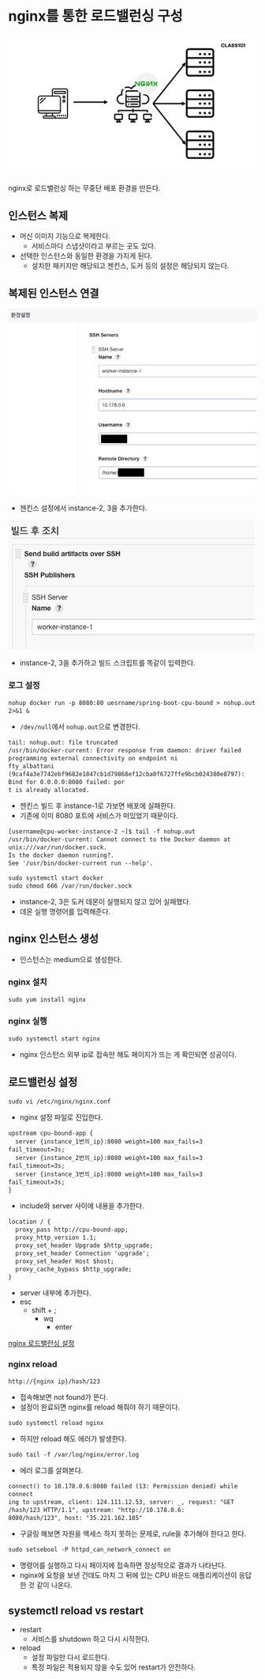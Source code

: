 # nginx를 통한 로드밸런싱 구성

![](../../.gitbook/assets/backend-system-practice/02/2048xauto.jpg)

nginx로 로드밸런싱 하는 무중단 배포 환경을 만든다.

## 인스턴스 복제

- 머신 이미지 기능으로 복제한다.
    - 서비스마다 스냅샷이라고 부르는 곳도 있다.
- 선택한 인스턴스와 동일한 환경을 가지게 된다.
    - 설치한 패키지만 해당되고 젠킨스, 도커 등의 설정은 해당되지 않는다.

## 복제된 인스턴스 연결

![](../../.gitbook/assets/backend-system-practice/02/screenshot%202022-04-17%20오후%208.02.26.png)

- 젠킨스 설정에서 instance-2, 3을 추가한다.

![](../../.gitbook/assets/backend-system-practice/02/screenshot%202022-04-17%20오후%208.10.37.png)

- instance-2, 3을 추가하고 빌드 스크립트를 똑같이 입력한다.

### 로그 설정

```commandline
nohup docker run -p 8080:80 uesrname/spring-boot-cpu-bound > nohup.out 2>&1 &
```

- `/dev/null`에서 `nohup.out`으로 변경한다.

```text
tail: nohup.out: file truncated
/usr/bin/docker-current: Error response from daemon: driver failed programming external connectivity on endpoint ni
fty_albattani (9caf4a3e7742ebf9682e1847cb1d79868ef12cba0f6727ffe9bcb024380e8797): Bind for 0.0.0.0:8080 failed: por
t is already allocated.
```

- 젠킨스 빌드 후 instance-1로 가보면 배포에 실패한다.
- 기존에 이미 8080 포트에 서비스가 떠있었기 때문이다.

```commandline
[username@cpu-worker-instance-2 ~]$ tail -f nohup.out
/usr/bin/docker-current: Cannot connect to the Docker daemon at unix:///var/run/docker.sock. 
Is the docker daemon running?.
See '/usr/bin/docker-current run --help'.
```

```commandline
sudo systemctl start docker
sudo chmod 666 /var/run/docker.sock
```

- instance-2, 3은 도커 데몬이 실행되지 않고 있어 실패했다.
- 데몬 실행 명령어를 입력해준다.

## nginx 인스턴스 생성

- 인스턴스는 medium으로 생성한다.

### nginx 설치

```commandline
sudo yum install nginx
```

### nginx 실행

```commandline
sudo systemctl start nginx
```

- nginx 인스턴스 외부 ip로 접속만 해도 페이지가 뜨는 게 확인되면 성공이다.

## 로드밸런싱 설정

```commandline
sudo vi /etc/nginx/nginx.conf
```

- nginx 설정 파일로 진입한다.

```text
upstream cpu-bound-app {
  server {instance_1번의_ip}:8080 weight=100 max_fails=3 fail_timeout=3s;
  server {instance_2번의_ip}:8080 weight=100 max_fails=3 fail_timeout=3s;
  server {instance_3번의_ip}:8080 weight=100 max_fails=3 fail_timeout=3s;
}
```

- include와 server 사이에 내용을 추가한다.

```text
location / {
  proxy_pass http://cpu-bound-app;
  proxy_http_version 1.1;
  proxy_set_header Upgrade $http_upgrade;
  proxy_set_header Connection 'upgrade';
  proxy_set_header Host $host;
  proxy_cache_bypass $http_upgrade;
}
```

- server 내부에 추가한다.
- esc
    - shift + ;
        - wq
            - enter

[nginx 로드밸런싱 설정](https://docs.nginx.com/nginx/admin-guide/load-balancer/http-load-balancer/)

### nginx reload

```text
http://{nginx ip}/hash/123
```

- 접속해보면 not found가 뜬다.
- 설정이 완료되면 nginx를 reload 해줘야 하기 때문이다.

```commandline
sudo systemctl reload nginx
```

- 하지만 reload 해도 에러가 발생한다.

```commandline
sudo tail -f /var/log/nginx/error.log
```

- 에러 로그를 살펴본다.

```text
connect() to 10.178.0.6:8080 failed (13: Permission denied) while connect
ing to upstream, client: 124.111.12.53, server: _, request: "GET /hash/123 HTTP/1.1", upstream: "http://10.178.0.6:
8080/hash/123", host: "35.221.162.185"
```

- 구글링 해보면 자원을 액세스 하지 못하는 문제로, rule을 추가해야 한다고 한다.

```commandline
sudo setsebool -P httpd_can_network_connect on
```

- 명령어를 실행하고 다시 페이지에 접속하면 정상적으로 결과가 나타난다.
- nginx에 요청을 보낸 건데도 마치 그 뒤에 있는 CPU 바운드 애플리케이션이 응답한 것 같이 나온다.

## systemctl reload vs restart

- restart
    - 서비스를 shutdown 하고 다시 시작한다.
- reload
    - 설정 파일만 다시 로드한다.
    - 특정 파일은 적용되지 않을 수도 있어 restart가 안전하다.